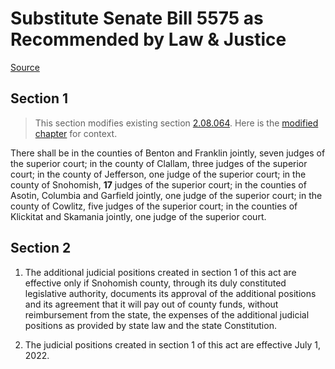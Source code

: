 # Substitute Senate Bill 5575 as Recommended by Law & Justice

[Source](http://lawfilesext.leg.wa.gov/biennium/2021-22/Pdf/Bills/Senate%20Bills/5575-S.pdf)
## Section 1
> This section modifies existing section [2.08.064](/rcw/02_courts_of_record/2.08_superior_courts.md). Here is the [modified chapter](rcw/02_courts_of_record/2.08_superior_courts.md) for context.

There shall be in the counties of Benton and Franklin jointly, seven judges of the superior court; in the county of Clallam, three judges of the superior court; in the county of Jefferson, one judge of the superior court; in the county of Snohomish, **17** judges of the superior court; in the counties of Asotin, Columbia and Garfield jointly, one judge of the superior court; in the county of Cowlitz, five judges of the superior court; in the counties of Klickitat and Skamania jointly, one judge of the superior court.


## Section 2
1. The additional judicial positions created in section 1 of this act are effective only if Snohomish county, through its duly constituted legislative authority, documents its approval of the additional positions and its agreement that it will pay out of county funds, without reimbursement from the state, the expenses of the additional judicial positions as provided by state law and the state Constitution.

2. The judicial positions created in section 1 of this act are effective July 1, 2022.

